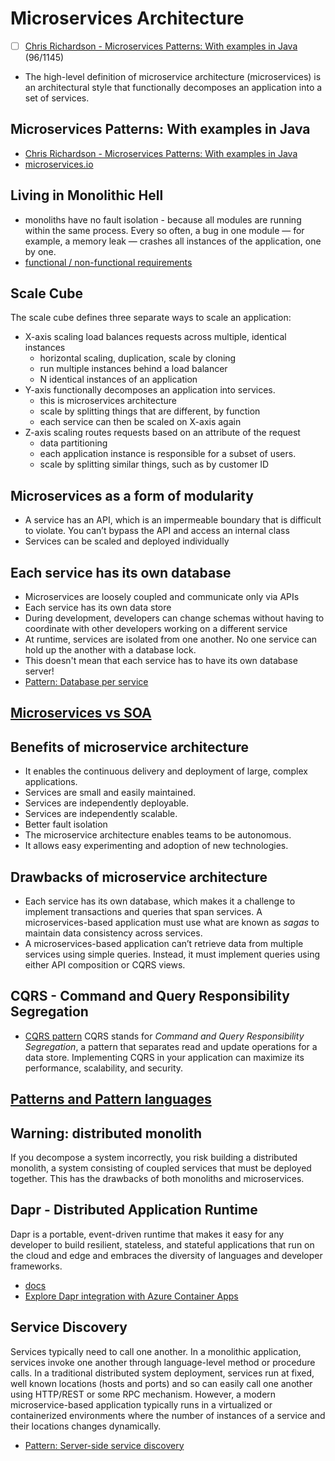 # Microservices Architecture
- [ ] [Chris Richardson - Microservices Patterns: With examples in Java](https://www.manning.com/books/microservices-patterns) (96/1145)
- The high-level definition of microservice architecture (microservices) is an architectural style that functionally decomposes an application into a set of services.

## Microservices Patterns: With examples in Java
- [Chris Richardson - Microservices Patterns: With examples in Java](https://www.manning.com/books/microservices-patterns)
- [microservices.io](https://microservices.io/)

## Living in Monolithic Hell
- monoliths have no fault isolation - because all modules are running within the same process.
Every so often, a bug in one module — for example, a memory leak — crashes all instances of the application, one by one.
- [functional / non-functional requirements](/pages/functional-non-functional-requirements.md)

## Scale Cube
The scale cube defines three separate ways to scale an application:
- X-axis scaling load balances requests across multiple, identical instances
  - horizontal scaling, duplication, scale by cloning
  - run multiple instances behind a load balancer
  - N identical instances of an application
- Y-axis functionally decomposes an application into services.
  - this is microservices architecture
  - scale by splitting things that are different, by function
  - each service can then be scaled on X-axis again
- Z-axis scaling routes requests based on an attribute of the request
  - data partitioning
  - each application instance is responsible for a subset of users.
  - scale by splitting similar things, such as by customer ID

## Microservices as a form of modularity
- A service has an API, which is an impermeable boundary that is difficult to violate. You can’t bypass the API and access an internal class
- Services can be scaled and deployed individually

## Each service has its own database
- Microservices are loosely coupled and communicate only via APIs
- Each service has its own data store
- During development, developers can change schemas without having to coordinate with other developers working on a different service
- At runtime, services are isolated from one another. No one service can hold up the another with a database lock.
- This doesn't mean that each service has to have its own database server!
- [Pattern: Database per service](https://microservices.io/patterns/data/database-per-service.html)

## [Microservices vs SOA](soap-soa.md#soa---service-oriented-architecture)

## Benefits of microservice architecture
- It enables the continuous delivery and deployment of large, complex applications.
- Services are small and easily maintained.
- Services are independently deployable.
- Services are independently scalable.
- Better fault isolation
- The microservice architecture enables teams to be autonomous.
- It allows easy experimenting and adoption of new technologies.

## Drawbacks of microservice architecture
- Each service has its own database, which makes it a challenge to implement transactions and queries that span services. A microservices-based application must use what are known as _sagas_ to maintain data consistency across services.
- A microservices-based application can’t retrieve data from multiple services using simple queries. Instead, it must implement queries using either API composition or CQRS views.

## CQRS - Command and Query Responsibility Segregation
- [CQRS pattern](https://docs.microsoft.com/en-us/azure/architecture/patterns/cqrs)
CQRS stands for _Command and Query Responsibility Segregation_, a pattern that separates read and update operations for a data store. Implementing CQRS in your application can maximize its performance, scalability, and security.

## [Patterns and Pattern languages](/pages/patterns-pattern-languages.md)

## Warning: distributed monolith
If you decompose a system incorrectly, you risk building a distributed monolith, a system consisting of coupled services that must be deployed together. This has the drawbacks of both monoliths and microservices.

## Dapr - Distributed Application Runtime
Dapr is a portable, event-driven runtime that makes it easy for any developer to build resilient, stateless, and stateful applications that run on the cloud and edge and embraces the diversity of languages and developer frameworks.
- [docs](https://docs.dapr.io/concepts/overview/)
- [Explore Dapr integration with Azure Container Apps](https://learn.microsoft.com/en-gb/training/modules/implement-azure-container-apps/7-explore-distributed-application-runtime)

## Service Discovery
Services typically need to call one another. In a monolithic application, services invoke one another through language-level method or procedure calls. In a traditional distributed system deployment, services run at fixed, well known locations (hosts and ports) and so can easily call one another using HTTP/REST or some RPC mechanism. However, a modern microservice-based application typically runs in a virtualized or containerized environments where the number of instances of a service and their locations changes dynamically.
- [Pattern: Server-side service discovery](https://microservices.io/patterns/server-side-discovery.html)

